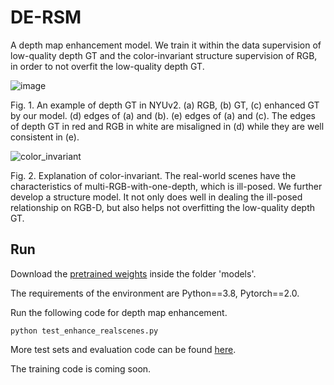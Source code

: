 # DE-RSM
A depth map enhancement model. We train it within the data supervision of low-quality depth GT and the color-invariant structure supervision of RGB, in order to not overfit the low-quality depth GT.

![image](https://github.com/dangdang17/DE-RSM/assets/78062148/da8c9d28-7367-48f2-904f-81159ac3ecfa)

Fig. 1. An example of depth GT in NYUv2. (a) RGB, (b) GT, (c) enhanced GT by our model. (d) edges of (a) and (b). (e) edges of (a) and (c). The edges of depth GT in red and RGB in white are misaligned in (d) while they are well consistent in (e).

![color_invariant](https://github.com/suzdl/DE-RSM/assets/78062148/3cb8cb54-af71-4567-ab9f-8a55fd6863b5)

Fig. 2. Explanation of color-invariant. The real-world scenes have the characteristics of multi-RGB-with-one-depth, which is ill-posed. We further develop a structure model. It not only does well in dealing the ill-posed relationship on RGB-D, but also helps not overfitting the low-quality depth GT. 

## Run
Download the [pretrained weights](https://drive.google.com/drive/folders/1o3vboZ20PhnOxLFP7U6trWJEdrJG8n3d?hl=zh_CN) inside the folder 'models'.

The requirements of the environment are Python==3.8, Pytorch==2.0.

Run the following code for depth map enhancement.

```python test_enhance_realscenes.py```

More test sets and evaluation code can be found [here](https://github.com/Wang-xjtu/G2-MonoDepth).

The training code is coming soon.

